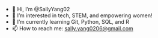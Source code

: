 - 👋 Hi, I’m @SallyYang02
- 👀 I’m interested in tech, STEM, and empowering women!
- 🌱 I’m currently learning Git, Python, SQL, and R
- 📫 How to reach me: sally.yang0206@gmail.com
<!---
SallyYang02/SallyYang02 is a ✨ special ✨ repository because its `README.md` (this file) appears on your GitHub profile.
You can click the Preview link to take a look at your changes.
--->
